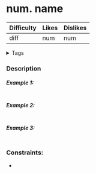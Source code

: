 # num. name

| Difficulty | Likes | Dislikes |
| ---------- | ----- | -------- |
| diff       | num   | num      |

<details>
<summary>Tags</summary>

`` | ``

</details>

### Description

##### Example 1:

```

```

##### Example 2:

```

```

##### Example 3:

```

```

### Constraints:

-
